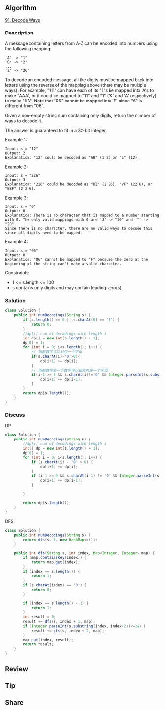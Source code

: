## Algorithm

[91. Decode Ways](https://leetcode.com/problems/decode-ways/)

### Description

A message containing letters from A-Z can be encoded into numbers using the following mapping:

```
'A' -> "1"
'B' -> "2"
...
'Z' -> "26"
```

To decode an encoded message, all the digits must be mapped back into letters using the reverse of the mapping above (there may be multiple ways). For example, "111" can have each of its "1"s be mapped into 'A's to make "AAA", or it could be mapped to "11" and "1" ('K' and 'A' respectively) to make "KA". Note that "06" cannot be mapped into 'F' since "6" is different from "06".

Given a non-empty string num containing only digits, return the number of ways to decode it.

The answer is guaranteed to fit in a 32-bit integer.


Example 1:

```
Input: s = "12"
Output: 2
Explanation: "12" could be decoded as "AB" (1 2) or "L" (12).
```

Example 2:

```
Input: s = "226"
Output: 3
Explanation: "226" could be decoded as "BZ" (2 26), "VF" (22 6), or "BBF" (2 2 6).
```

Example 3:

```
Input: s = "0"
Output: 0
Explanation: There is no character that is mapped to a number starting with 0. The only valid mappings with 0 are 'J' -> "10" and 'T' -> "20".
Since there is no character, there are no valid ways to decode this since all digits need to be mapped.
```

Example 4:

```
Input: s = "06"
Output: 0
Explanation: "06" cannot be mapped to "F" because the zero at the beginning of the string can't make a valid character.
```

Constraints:

- 1 <= s.length <= 100
- s contains only digits and may contain leading zero(s).


### Solution

```java
class Solution {
    public int numDecodings(String s) {
        if (s.length() == 0 || s.charAt(0) == '0') {
            return 0;
        }
        //dp[i] num of decodings with length i
        int dp[] = new int[s.length() + 1];
        dp[0] = 1;
        for (int i = 0; i<s.length(); i++) {
            // 当前数字可以对应一个字母
            if(s.charAt(i)-'0'>0){
                dp[i+1] += dp[i];
            }
            // 当前数字前一个数字可以组合对应一个字母
            if(i-1 >= 0 && s.charAt(i)!='0' && Integer.parseInt(s.substring(i-1, i+1)) <= 26){
                dp[i+1] += dp[i-1];
            }
        }
        return dp[s.length()];
    }
}
```

### Discuss

DP

```JAVA
class Solution {
    public int numDecodings(String s) {
        //dp[i] num of decodings with length i
        int[] dp = new int[s.length() + 1];
        dp[0] = 1;
        for (int i = 0; i<s.length(); i++) {
            if (s.charAt(i) - '0' > 0) {
                dp[i+1] += dp[i];
            }
            if (i-1 >= 0 && s.charAt(i-1) != '0' && Integer.parseInt(s.substring(i-1, i+1)) <= 26) {
                dp[i+1] += dp[i-1];    
            }

        }

        return dp[s.length()];
    }
}
```

DFS

```JAVA
class Solution {
    public int numDecodings(String s) {
        return dfs(s, 0, new HashMap<>());
    }

    public int dfs(String s, int index, Map<Integer, Integer> map) {
        if (map.containsKey(index)) {
            return map.get(index);
        }
        if (index == s.length()) {
            return 1;
        }
        if (s.charAt(index) == '0') {
            return 0;
        }

        if (index == s.length() - 1) {
            return 1;
        }
        int result = 0;
        result += dfs(s, index + 1, map);
        if (Integer.parseInt(s.substring(index, index+2))<=26) {
            result += dfs(s, index + 2, map);
        }
        map.put(index, result);
        return result;
    }
}
```


## Review


## Tip


## Share
